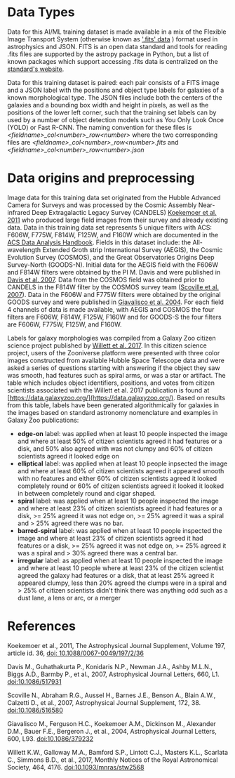 # Data Types
Data for this AI/ML training dataset is made available in a mix of the Flexible Image Transport System (otherwise known as ['.fits' data](https://fits.gsfc.nasa.gov/) ) format used in astrophysics and JSON. FITS is an open data standard and tools for reading .fits files are supported by the astropy package in Python, but a list of known packages which support accessing .fits data is centralized on the [standard's website](https://fits.gsfc.nasa.gov/fits_libraries.html).

Data for this training dataset is paired: each pair consists of a FITS image and a JSON label with the positions and object type labels for galaxies of a known morphological type. The JSON files include both the centers of the galaxies and a bounding box width and height in pixels, as well as the positions of the lower left corner, such that the training set labels can by used by a number of object detection models such as You Only Look Once (YOLO) or Fast R-CNN. The naming convention for these files is *\<fieldname\>_col\<number\>_row\<number\>* where the two corresponding files are *\<fieldname\>_col\<number\>_row\<number\>.fits* and *\<fieldname\>_col\<number\>_row\<number\>.json*

# Data origins and preprocessing

Image data for this training data set originated from the Hubble Advanced Camera for Surveys and was processed by the Cosmic Assembly Near-infrared Deep Extragalactic Legacy Survey (CANDELS) [Koekemoer et al. 2011](https://iopscience.iop.org/article/10.1088/0067-0049/197/2/36) who produced large field images from their survey and already existing data. Data in this training data set represents 5 unique filters with ACS: F606W, F775W, F814W, F125W, and F160W which are documented in the [ACS Data Analysis Handbook](https://www.stsci.edu/hst/instrumentation/acs/data-analysis/system-throughputs). Fields in this dataset include: the All-wavelength Extended Groth strip International Survey (AEGIS), the Cosmic Evolution Survey (COSMOS), and the Great Observatories Origins Deep Survey-North (GOODS-N). Initial data for the AEGIS field with the F606W and F814W filters were obtained by the PI M. Davis and were published in [Davis et al. 2007](https://iopscience.iop.org/article/10.1086/517931). Data from the COSMOS field was obtained prior to CANDELS in the F814W filter by the COSMOS survey team ([Scoville et al. 2007](https://iopscience.iop.org/article/10.1086/516580/pdf)). Data in the F606W and F775W filters were obtained by the original GOODS survey and were published in [Giavalisco et al. 2004](https://iopscience.iop.org/article/10.1086/379232). For each field 4 channels of data is made available, with AEGIS and COSMOS the four filters are F606W, F814W, F125W, F160W and for GOODS-S the four filters are F606W, F775W, F125W, and F160W.


Labels for galaxy morphologies was compiled from a Galaxy Zoo citizen science project published by [Willett et al. 2017](https://academic.oup.com/mnras/article/464/4/4176/2527878). In this citizen science project, users of the Zooniverse platform were presented with three color images constructed from available Hubble Space Telescope data and were asked a series of questions starting with answering if the object they saw was smooth, had features such as spiral arms, or was a star or artifact. The table which includes object identifiers, positions, and votes from citizen scientists associated with the Willett et al. 2017 publication is found at [https://data.galaxyzoo.org/](https://data.galaxyzoo.org/). Based on results from this table, labels have been generated algorithmically for galaxies in the images based on standard astronomy nomenclature and examples in Galaxy Zoo publications:

* __edge-on__ label: was applied when at least 10 people inspected the image and where at least 50% of citizen scientists agreed it had features or a disk, and 50% also agreed with was not clumpy and 60% of citizen scientists agreed it looked edge on
* __elliptical__ label:  was applied when at least 10 people inpsected the image and where at least 60% of citizen scientists agreed it appeared smooth with no features and either 60% of citizen scientists agreed it looked completely round or 60% of citizen scientists agreed it looked it looked in between completely round and cigar shaped.
* __spiral__ label: was applied when at least 10 people inspected the image and where at least 23% of citizen scientists agreed it had features or a disk, >= 25% agreed it was not edge on, >= 25% agreed it was a spiral  and > 25% agreed there was no bar.
* __barred-spiral__ label: was applied when at least 10 people inspected the image and where at least 23% of citizen scientists agreed it had features or a disk, >= 25% agreed it was not edge on, >= 25% agreed it was a spiral  and > 30% agreed there was a central bar.
* __irregular__ label: as applied when at least 10 people inspected the image and where at least 10 people where at least 23% of the citizen scientist agreed the galaxy had features or a disk, that at least 25% agreed it appeared clumpy, less than 20% agreed the clumps were in a spiral and > 25% of citizen scientists didn't think there was anything odd such as a dust lane, a lens or arc, or a merger 



# References

Koekemoer et al., 2011, The Astrophysical Journal Supplement, Volume 197, article id. 36, [doi:  10.1088/0067-0049/197/2/36](https://iopscience.iop.org/article/10.1088/0067-0049/197/2/36)

Davis M., Guhathakurta P., Konidaris N.P., Newman J.A., Ashby M.L.N., Biggs A.D., Barmby P., et al., 2007, Astrophysical Journal Letters, 660, L1. [doi:10.1086/517931](https://iopscience.iop.org/article/10.1086/517931)

Scoville N., Abraham R.G., Aussel H., Barnes J.E., Benson A., Blain A.W., Calzetti D., et al., 2007, Astrophysical Journal Supplement, 172, 38. [doi:10.1086/516580](https://iopscience.iop.org/article/10.1086/516580/pdf)

Giavalisco M., Ferguson H.C., Koekemoer A.M., Dickinson M., Alexander D.M., Bauer F.E., Bergeron J., et al., 2004, Astrophysical Journal Letters, 600, L93. [doi:10.1086/379232](https://iopscience.iop.org/article/10.1086/379232)

Willett K.W., Galloway M.A., Bamford S.P., Lintott C.J., Masters K.L., Scarlata C., Simmons B.D., et al., 2017, Monthly Notices of the Royal Astronomical Society, 464, 4176. [doi:10.1093/mnras/stw2568](https://academic.oup.com/mnras/article/464/4/4176/2527878)
